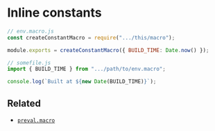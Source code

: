 # Inline constants

```js
// env.macro.js
const createConstantMacro = require(".../this/macro");

module.exports = createConstantMacro({ BUILD_TIME: Date.now() });

// somefile.js
import { BUILD_TIME } from ".../path/to/env.macro";

console.log(`Built at ${new Date(BUILD_TIME)}`);
```

## Related

- [`preval.macro`](https://github.com/kentcdodds/preval.macro)
